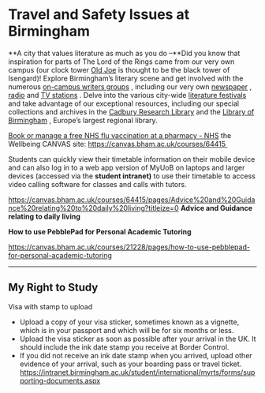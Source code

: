 # Travel and Safety Issues at Birmingham
**A city that values literature as much as you do –**Did you know that inspiration for parts of The Lord of the Rings came from our very own campus (our clock tower  [Old Joe](https://www.birmingham.ac.uk/university/campus/museums-and-attractions/old-joe.aspx)  is thought to be the black tower of Isengard)! Explore Birmingham’s literary scene and get involved with the numerous  [on-campus writers groups](https://www.facebook.com/groups/uobwritersbloc/) , including our very own  [newspaper](https://www.facebook.com/Redbrickpaper) ,  [radio](https://www.facebook.com/burnfmradio)  and  [TV stations](https://www.facebook.com/GuildTelevision) . Delve into the various city-wide  [literature festivals](https://www.birminghamliteraturefestival.org/)  and take advantage of our exceptional resources, including our special collections and archives in the  [Cadbury Research Library](https://www.birmingham.ac.uk/facilities/cadbury/index.aspx)  and the  [Library of Birmingham](https://visitbirmingham.com/things-to-see-and-do/the-library-of-birmingham-p1321551) , Europe’s largest regional library.


[Book or manage a free NHS flu vaccination at a pharmacy - NHS](https://www.nhs.uk/conditions/vaccinations/book-flu-vaccination/)
the Wellbeing CANVAS site: https://canvas.bham.ac.uk/courses/64415 

Students can quickly view their timetable information on their mobile device and can also log in to a web app version of MyUoB on laptops and larger devices (accessed via the **student intranet)** to use their timetable to access video calling software for classes and calls with tutors.

https://canvas.bham.ac.uk/courses/64415/pages/Advice%20and%20Guidance%20relating%20to%20daily%20living?titleize=0 **Advice and Guidance relating to daily living**

**How to use PebblePad for Personal Academic Tutoring**
  
https://canvas.bham.ac.uk/courses/21228/pages/how-to-use-pebblepad-for-personal-academic-tutoring

- - - -
## My Right to Study
Visa with stamp to upload
* Upload a copy of your visa sticker, sometimes known as a vignette, which is in your passport and which will be for six months or less.
* Upload the visa sticker as soon as possible after your arrival in the UK. It should include the ink date stamp you receive at Border Control.
* If you did not receive an ink date stamp when you arrived, upload other evidence of your arrival, such as your boarding pass or travel ticket.
https://intranet.birmingham.ac.uk/student/international/myrts/forms/supporting-documents.aspx